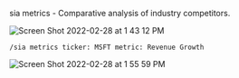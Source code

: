 sia metrics - Comparative analysis of industry competitors.

![Screen Shot 2022-02-28 at 1 43 12 PM](https://user-images.githubusercontent.com/85772166/156063501-a3b78247-ddae-458e-9e82-2ffb2818de53.png)

```
/sia metrics ticker: MSFT metric: Revenue Growth
```

![Screen Shot 2022-02-28 at 1 55 59 PM](https://user-images.githubusercontent.com/85772166/156065144-bc03b08a-6e50-4a49-8ffd-a593291cb21e.png)
